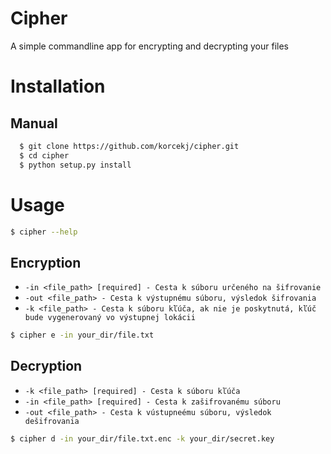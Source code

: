 # Cipher
A simple commandline app for encrypting and decrypting your files
# Installation

## Manual
```bash
  $ git clone https://github.com/korcekj/cipher.git
  $ cd cipher
  $ python setup.py install
```
# Usage
```bash
$ cipher --help
```
## Encryption
* `-in <file_path> [required] - Cesta k súboru určeného na šifrovanie` 
* `-out <file_path> - Cesta k výstupnému súboru, výsledok šifrovania` 
* `-k <file_path> - Cesta k súboru kľúča, ak nie je poskytnutá, kľúč bude vygenerovaný vo výstupnej lokácii` 
```bash
$ cipher e -in your_dir/file.txt
```
## Decryption
* `-k <file_path> [required] - Cesta k súboru kľúča`
* `-in <file_path> [required] - Cesta k zašifrovanému súboru`
* `-out <file_path> - Cesta k vústupneému súboru, výsledok dešifrovania`
```bash
$ cipher d -in your_dir/file.txt.enc -k your_dir/secret.key
```